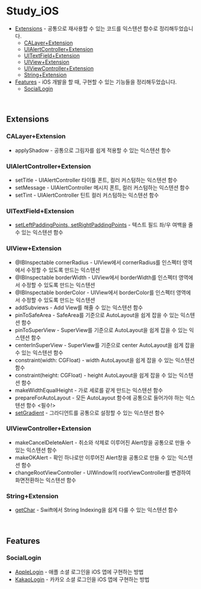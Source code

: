 # Study_iOS
- [Extensions](#Extensions) - 공통으로 재사용할 수 있는 코드를 익스텐션 함수로 정리해두었습니다.
  + [CALayer+Extension](#CALayer+Extension)
  + [UIAlertController+Extension](#UIAlertController+Extension)
  + [UITextField+Extension](#UITextField+Extension)
  + [UIView+Extension](#UIView+Extension)
  + [UIViewController+Extension](#UIViewController+Extension)
  + [String+Extension](#String+Extension)
- [Features](#Features) - iOS 개발을 할 때, 구현할 수 있는 기능들을 정리해두었습니다.
  + [SocialLogin](#SocialLogin)  

<br>

## Extensions

### CALayer+Extension

- applyShadow - 공통으로 그림자를 쉽게 적용할 수 있는 익스텐션 함수

### UIAlertController+Extension

- setTitle - UIAlertController 타이틀 폰트, 컬러 커스텀하는 익스텐션 함수
- setMessage - UIAlertController 메시지 폰트, 컬러 커스텀하는 익스텐션 함수
- setTint - UIAlertController 틴트 컬러 커스텀하는 익스텐션 함수

### UITextField+Extension

- [setLeftPaddingPoints, setRightPaddingPoints](https://elegant-syrup-933.notion.site/a1ade43858bf4f61863804e5d0064fde) - 텍스트 필드 좌/우 여백을 줄 수 있는 익스텐션 함수

### UIView+Extension

- @IBInspectable cornerRadius - UIView에서 cornerRadius를 인스펙터 영역에서 수정할 수 있도록 만드는 익스텐션
- @IBInspectable borderWidth - UIView에서 borderWidth를 인스펙터 영역에서 수정할 수 있도록 만드는 익스텐션
- @IBInspectable borderColor - UIView에서 borderColor를 인스펙터 영역에서 수정할 수 있도록 만드는 익스텐션
- addSubviews - Add View를 해줄 수 있는 익스텐션 함수
- pinToSafeArea - SafeArea를 기준으로 AutoLayout을 쉽게 잡을 수 있는 익스텐션 함수
- pinToSuperView - SuperView를 기준으로 AutoLayout을 쉽게 잡을 수 있는 익스텐션 함수
- centerInSuperView - SuperView를 기준으로 center AutoLayout을 쉽게 잡을 수 있는 익스텐션 함수
- constraint(width: CGFloat) - width AutoLayout을 쉽게 잡을 수 있는 익스텐션 함수
- constraint(height: CGFloat) - height AutoLayout을 쉽게 잡을 수 있는 익스텐션 함수
- makeWidthEqualHeight - 가로 세로를 같게 만드는 익스텐션 함수
- prepareForAutoLayout - 모든 AutoLayout 함수에 공통으로 들어가야 하는 익스텐션 함수 <필수!>
- [setGradient](https://elegant-syrup-933.notion.site/UIView-setGradient-4795e62883fd4a3882848893b969b407) - 그라디언트를 공통으로 설정할 수 있는 익스텐션 함수

### UIViewController+Extension

- makeCancelDeleteAlert - 취소와 삭제로 이루어진 Alert창을 공통으로 만들 수 있는 익스텐션 함수
- makeOKAlert - 확인 하나로만 이루어진 Alert창을 공통으로 만들 수 있는 익스텐션 함수
- changeRootViewController - UIWindow의 rootViewController를 변경하여 화면전환하는 익스텐션 함수

### String+Extension

- [getChar](https://www.notion.so/String-9f8da3004d11409d957e99c89c8fae8b#d49a3446a0994d56a28b4dff987dd5e9) - Swift에서 String Indexing을 쉽게 다룰 수 있는 익스텐션 함수 

<br>

## Features

### SocialLogin

- [AppleLogin](https://mini-min-dev.tistory.com/94) - 애플 소셜 로그인을 iOS 앱에 구현하는 방법
- [KakaoLogin](https://mini-min-dev.tistory.com/38) - 카카오 소셜 로그인을 iOS 앱에 구현하는 방법

